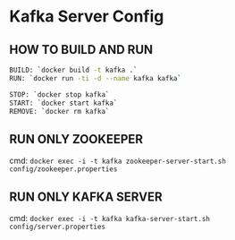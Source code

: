 # Kafka Server Config

## HOW TO BUILD AND RUN

```bash
BUILD: `docker build -t kafka .`
RUN: `docker run -ti -d --name kafka kafka`

STOP: `docker stop kafka`
START: `docker start kafka`
REMOVE: `docker rm kafka`
```

## RUN ONLY ZOOKEEPER
cmd: `docker exec -i -t kafka zookeeper-server-start.sh config/zookeeper.properties`

## RUN ONLY KAFKA SERVER
cmd: `docker exec -i -t kafka kafka-server-start.sh config/server.properties`
